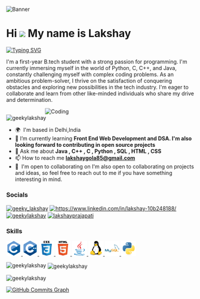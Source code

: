 ![Banner](https://res.cloudinary.com/superfolio/image/upload/v1620689979/68747470733a2f2f692e70696e696d672e636f6d2f6f726967696e616c732f63362f33332f63322f63363333633230656465383266306530636564376435373064626533613166332e676966_yjuh2s.gif)

Hi ![](https://user-images.githubusercontent.com/18350557/176309783-0785949b-9127-417c-8b55-ab5a4333674e.gif) My name is Lakshay
=====================================================================================================================================
[![Typing SVG](https://readme-typing-svg.demolab.com?font=Roboto&weight=900&size=30&duration=3000&pause=1000&color=1DBF73&width=1000&height=45&lines=Pursuing+Btech+In+Artificial+Intelligence+And+Data+Science;Currently+Learning+Front+End+Development;Learning+Data+Structures+And+Algorithms)](https://git.io/typing-svg)

I'm a first-year B.tech student with a strong passion for programming. I'm currently immersing myself in the world of Python, C, C++, and Java, constantly challenging myself with complex coding problems. As an ambitious problem-solver, I thrive on the satisfaction of conquering obstacles and exploring new possibilities in the tech industry. I'm eager to collaborate and learn from other like-minded individuals who share my drive and determination.

<img align="right" alt="Coding" width="400" src="https://media.tenor.com/GfSX-u7VGM4AAAAC/coding.gif">

<p align="left"> <img src="https://komarev.com/ghpvc/?username=geekylakshay&label=Profile%20views&color=0e75b6&style=flat" alt="geekylakshay" /> </p>

* 🌍  I'm based in Delhi,India
* 🧠 I’m currently learning **Front End Web Development and DSA. I'm also looking forward to contributing in open source projects**
* 💬 Ask me about **Java , C++ , C , Python , SQL , HTML , CSS**
* 📫 How to reach me **lakshaygola85@gmail.com**
* 🤝  I'm open to collaborating on I'm also open to collaborating on projects and ideas, so feel free to reach out to me if you have something interesting in mind.


<h3 align="left">Socials</h3>
<p align="left">
<a href="https://twitter.com/geeky_lakshay" target="blank"><img align="center" src="https://raw.githubusercontent.com/rahuldkjain/github-profile-readme-generator/master/src/images/icons/Social/twitter.svg" alt="geeky_lakshay" height="30" width="40" /></a>
<a href="https://linkedin.com/in/https://www.linkedin.com/in/lakshay-10b248188/" target="blank"><img align="center" src="https://raw.githubusercontent.com/rahuldkjain/github-profile-readme-generator/master/src/images/icons/Social/linked-in-alt.svg" alt="https://www.linkedin.com/in/lakshay-10b248188/" height="30" width="40" /></a>
<a href="https://instagram.com/geekylakshay" target="blank"><img align="center" src="https://raw.githubusercontent.com/rahuldkjain/github-profile-readme-generator/master/src/images/icons/Social/instagram.svg" alt="geekylakshay" height="30" width="40" /></a>
<a href="https://www.leetcode.com/lakshayprajapati" target="blank"><img align="center" src="https://raw.githubusercontent.com/rahuldkjain/github-profile-readme-generator/master/src/images/icons/Social/leet-code.svg" alt="lakshayprajapati" height="30" width="40" /></a>
</p>


<h3 align="left">Skills</h3>
<p align="left"> <a href="https://www.cprogramming.com/" target="_blank" rel="noreferrer"> <img src="https://raw.githubusercontent.com/devicons/devicon/master/icons/c/c-original.svg" alt="c" width="40" height="40"/> </a> <a href="https://www.w3schools.com/cpp/" target="_blank" rel="noreferrer"> <img src="https://raw.githubusercontent.com/devicons/devicon/master/icons/cplusplus/cplusplus-original.svg" alt="cplusplus" width="40" height="40"/> </a> <a href="https://www.w3schools.com/css/" target="_blank" rel="noreferrer"> <img src="https://raw.githubusercontent.com/devicons/devicon/master/icons/css3/css3-original-wordmark.svg" alt="css3" width="40" height="40"/> </a> <a href="https://www.w3.org/html/" target="_blank" rel="noreferrer"> <img src="https://raw.githubusercontent.com/devicons/devicon/master/icons/html5/html5-original-wordmark.svg" alt="html5" width="40" height="40"/> </a> <a href="https://www.java.com" target="_blank" rel="noreferrer"> <img src="https://raw.githubusercontent.com/devicons/devicon/master/icons/java/java-original.svg" alt="java" width="40" height="40"/> </a> <a href="https://www.linux.org/" target="_blank" rel="noreferrer"> <img src="https://raw.githubusercontent.com/devicons/devicon/master/icons/linux/linux-original.svg" alt="linux" width="40" height="40"/> </a> <a href="https://www.mysql.com/" target="_blank" rel="noreferrer"> <img src="https://raw.githubusercontent.com/devicons/devicon/master/icons/mysql/mysql-original-wordmark.svg" alt="mysql" width="40" height="40"/> </a> <a href="https://www.python.org" target="_blank" rel="noreferrer"> <img src="https://raw.githubusercontent.com/devicons/devicon/master/icons/python/python-original.svg" alt="python" width="40" height="40"/> </a> </p>

<p><img align="left" src="https://github-readme-stats.vercel.app/api/top-langs?username=geekylakshay&show_icons=true&locale=en&layout=compact" alt="geekylakshay" /></p>

<p>&nbsp;<img align="center" src="https://github-readme-stats.vercel.app/api?username=geekylakshay&show_icons=true&locale=en" alt="geekylakshay" /></p>

<p><img align="center" src="https://github-readme-streak-stats.herokuapp.com/?user=geekylakshay&" alt="geekylakshay" /></p>

<a href="http://www.github.com/geekylakshay"><img src="https://github-readme-activity-graph.cyclic.app/graph?username=greekylakshay_color=1c1917&color=ffffff&line=0891b2&point=ffffff&area_color=1c1917&area=true&hide_border=true&custom_title=GitHub%20Commits%20Graph" alt="GitHub Commits Graph" /></a>

